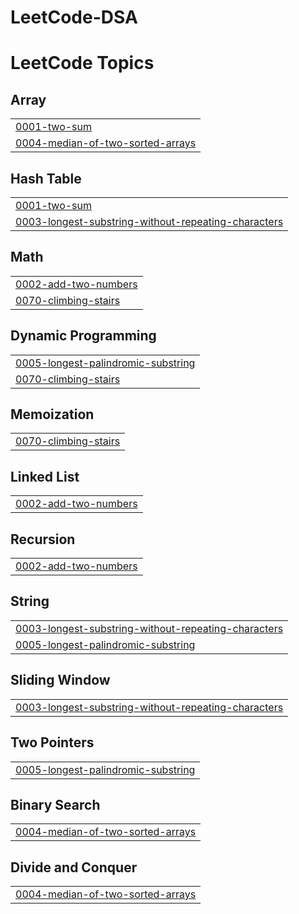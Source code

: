 # LeetCode-DSA
<!---LeetCode Topics Start-->
# LeetCode Topics
## Array
|  |
| ------- |
| [0001-two-sum](https://github.com/tghosh97/LeetCode-DSA/tree/master/0001-two-sum) |
| [0004-median-of-two-sorted-arrays](https://github.com/tghosh97/LeetCode-DSA/tree/master/0004-median-of-two-sorted-arrays) |
## Hash Table
|  |
| ------- |
| [0001-two-sum](https://github.com/tghosh97/LeetCode-DSA/tree/master/0001-two-sum) |
| [0003-longest-substring-without-repeating-characters](https://github.com/tghosh97/LeetCode-DSA/tree/master/0003-longest-substring-without-repeating-characters) |
## Math
|  |
| ------- |
| [0002-add-two-numbers](https://github.com/tghosh97/LeetCode-DSA/tree/master/0002-add-two-numbers) |
| [0070-climbing-stairs](https://github.com/tghosh97/LeetCode-DSA/tree/master/0070-climbing-stairs) |
## Dynamic Programming
|  |
| ------- |
| [0005-longest-palindromic-substring](https://github.com/tghosh97/LeetCode-DSA/tree/master/0005-longest-palindromic-substring) |
| [0070-climbing-stairs](https://github.com/tghosh97/LeetCode-DSA/tree/master/0070-climbing-stairs) |
## Memoization
|  |
| ------- |
| [0070-climbing-stairs](https://github.com/tghosh97/LeetCode-DSA/tree/master/0070-climbing-stairs) |
## Linked List
|  |
| ------- |
| [0002-add-two-numbers](https://github.com/tghosh97/LeetCode-DSA/tree/master/0002-add-two-numbers) |
## Recursion
|  |
| ------- |
| [0002-add-two-numbers](https://github.com/tghosh97/LeetCode-DSA/tree/master/0002-add-two-numbers) |
## String
|  |
| ------- |
| [0003-longest-substring-without-repeating-characters](https://github.com/tghosh97/LeetCode-DSA/tree/master/0003-longest-substring-without-repeating-characters) |
| [0005-longest-palindromic-substring](https://github.com/tghosh97/LeetCode-DSA/tree/master/0005-longest-palindromic-substring) |
## Sliding Window
|  |
| ------- |
| [0003-longest-substring-without-repeating-characters](https://github.com/tghosh97/LeetCode-DSA/tree/master/0003-longest-substring-without-repeating-characters) |
## Two Pointers
|  |
| ------- |
| [0005-longest-palindromic-substring](https://github.com/tghosh97/LeetCode-DSA/tree/master/0005-longest-palindromic-substring) |
## Binary Search
|  |
| ------- |
| [0004-median-of-two-sorted-arrays](https://github.com/tghosh97/LeetCode-DSA/tree/master/0004-median-of-two-sorted-arrays) |
## Divide and Conquer
|  |
| ------- |
| [0004-median-of-two-sorted-arrays](https://github.com/tghosh97/LeetCode-DSA/tree/master/0004-median-of-two-sorted-arrays) |
<!---LeetCode Topics End-->